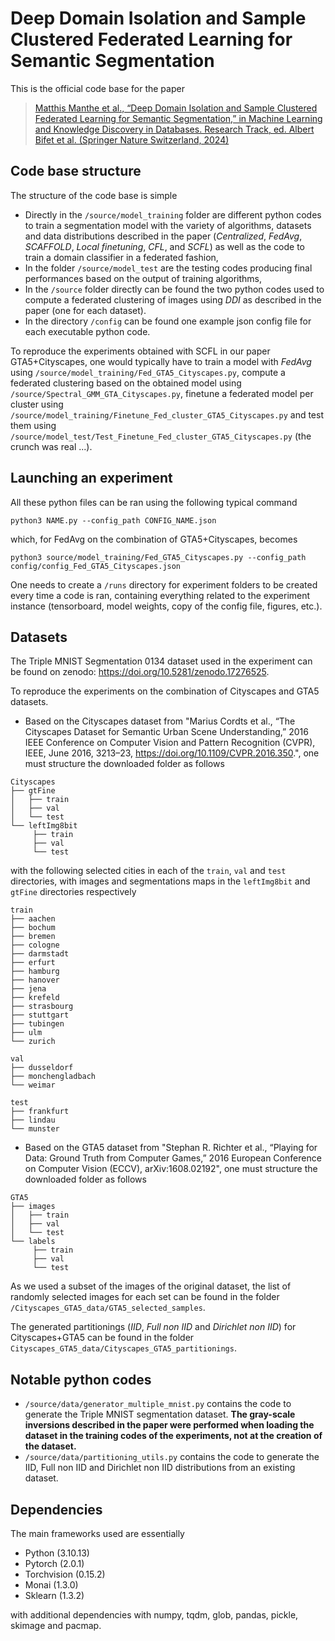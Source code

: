 # Deep Domain Isolation and Sample Clustered Federated Learning for Semantic Segmentation

This is the official code base for the paper 

> [Matthis Manthe et al., “Deep Domain Isolation and Sample Clustered Federated Learning for Semantic Segmentation,” in Machine Learning and Knowledge Discovery in Databases. Research Track, ed. Albert Bifet et al. (Springer Nature Switzerland, 2024)](https://doi.org/10.1007/978-3-031-70359-1_22)
## Code base structure
The structure of the code base is simple
- Directly in the ```/source/model_training``` folder are different python codes to train a segmentation model with the variety of algorithms, datasets and data distributions described in the paper (*Centralized*, *FedAvg*, *SCAFFOLD*, *Local finetuning*, *CFL*, and *SCFL*) as well as the code to train a domain classifier in a federated fashion,
- In the folder ```/source/model_test``` are the testing codes producing final performances based on the output of training algorithms,
- In the ```/source``` folder directly can be found the two python codes used to compute a federated clustering of images using *DDI* as described in the paper (one for each dataset).
- In the directory ```/config``` can be found one example json config file for each executable python code.

To reproduce the experiments obtained with SCFL in our paper GTA5+Cityscapes, one would typically have to train a model with *FedAvg* using ```/source/model_training/Fed_GTA5_Cityscapes.py```, compute a federated clustering based on the obtained model using ```/source/Spectral_GMM_GTA_Cityscapes.py```, finetune a federated model per cluster using ```/source/model_training/Finetune_Fed_cluster_GTA5_Cityscapes.py``` and test them using ```/source/model_test/Test_Finetune_Fed_cluster_GTA5_Cityscapes.py``` (the crunch was real ...).

## Launching an experiment
All these python files can be ran using the following typical command

```
python3 NAME.py --config_path CONFIG_NAME.json
```

which, for FedAvg on the combination of GTA5+Cityscapes, becomes 

```
python3 source/model_training/Fed_GTA5_Cityscapes.py --config_path config/config_Fed_GTA5_Cityscapes.json
```

One needs to create a ```/runs``` directory for experiment folders to be created every time a code is ran, containing everything related to the experiment instance (tensorboard, model weights, copy of the config file, figures, etc.).
 
## Datasets
The Triple MNIST Segmentation 0134 dataset used in the experiment can be found on zenodo: https://doi.org/10.5281/zenodo.17276525.

To reproduce the experiments on the combination of Cityscapes and GTA5 datasets.
- Based on the Cityscapes dataset from "Marius Cordts et al., “The Cityscapes Dataset for Semantic Urban Scene Understanding,” 2016 IEEE Conference on Computer Vision and Pattern Recognition (CVPR), IEEE, June 2016, 3213–23, https://doi.org/10.1109/CVPR.2016.350.", one must structure the downloaded folder as follows 
```
Cityscapes
├── gtFine
│   ├── train
│   ├── val
│   └── test
└── leftImg8bit
	 ├── train
 	 ├── val
	 └── test
```

with the following selected cities in each of the ```train```, ```val``` and ```test``` directories, with images and segmentations maps in the ```leftImg8bit``` and ```gtFine``` directories respectively
```
train
├── aachen
├── bochum
├── bremen
├── cologne
├── darmstadt
├── erfurt
├── hamburg
├── hanover
├── jena
├── krefeld
├── strasbourg
├── stuttgart
├── tubingen
├── ulm
└── zurich
```

```
val
├── dusseldorf
├── monchengladbach
└── weimar
```

```
test
├── frankfurt
├── lindau
└── munster
```

- Based on the GTA5 dataset from "Stephan R. Richter et al., “Playing for Data: Ground Truth from Computer Games,” 2016 European Conference on Computer Vision (ECCV), arXiv:1608.02192", one must structure the downloaded folder as follows

```
GTA5
├── images
│   ├── train
│   ├── val
│   └── test
└── labels
	 ├── train
 	 ├── val
	 └── test
```

As we used a subset of the images of the original dataset, the list of randomly selected images for each set can be found in the folder ```/Cityscapes_GTA5_data/GTA5_selected_samples```.

The generated partitionings (*IID*, *Full non IID* and *Dirichlet non IID*) for Cityscapes+GTA5 can be found in the folder ```Cityscapes_GTA5_data/Cityscapes_GTA5_partitionings```.

## Notable python codes
- ```/source/data/generator_multiple_mnist.py``` contains the code to generate the Triple MNIST segmentation dataset. **The gray-scale inversions described in the paper were performed when loading the dataset in the training codes of the experiments, not at the creation of the dataset.**
- ```/source/data/partitioning_utils.py``` contains the code to generate the IID, Full non IID and Dirichlet non IID distributions from an existing dataset.



## Dependencies
The main frameworks used are essentially 
- Python (3.10.13)
- Pytorch (2.0.1)
- Torchvision (0.15.2)
- Monai (1.3.0)
- Sklearn (1.3.2)

with additional dependencies with numpy, tqdm, glob, pandas, pickle, skimage and pacmap.


